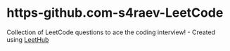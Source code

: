 # https-github.com-s4raev-LeetCode
Collection of LeetCode questions to ace the coding interview! - Created using [LeetHub](https://github.com/QasimWani/LeetHub)
